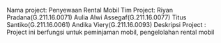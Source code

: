 Nama project: Penyewaan Rental Mobil
Tim Project: Riyan Pradana(G.211.16.0071) Aulia Alwi Assegaf(G.211.16.0077) Titus Santiko(G.211.16.0061) Andika Viery(G.211.16.0093)
Deskripsi Project : Project ini berfungsi untuk peminjaman mobil, pengelolahan rental mobil
